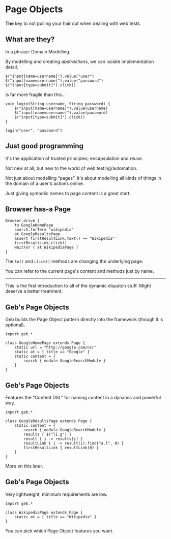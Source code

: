 # Page Objects

**The** key to not pulling your hair out when dealing with web tests.

## What are they?

In a phrase: Domain Modelling.

By modelling and creating *abstractions*, we can isolate implementation detail.

    $("input[name=username]").value("user")
    $("input[name=username]").value("password")
    $("input[type=submit]").click()

Is far more fragile than this…

    void login(String username, String password) {
        $("input[name=username]").value(username)
        $("input[name=username]").value(password)
        $("input[type=submit]").click()
    }

    login("user", "password")

## Just good programming

It's the application of trusted principles; encapsulation and reuse.

Not new at all, but new to the world of web testing/automation.

Not just about modelling “pages”. It's about modelling all kinds of things in the domain of a user's actions online.

Just giving symbolic names to page content is a great start.

## Browser has-a Page

    Browser.drive {
        to GoogleHomePage
        search.forTerm "wikipedia"
        at GoogleResultsPage
        assert firstResultLink.text() == "Wikipedia"
        firstResultLink.click()
        waitFor { at WikipediaPage }
    }

The `to()` and `click()` methods are changing the underlying page.

You can refer to the current page's content and methods just by name.

---

This is the first introduction to all of the dynamic dispatch stuff. Might deserve a better treatment.

## Geb's Page Objects

Geb builds the Page Object pattern directly into the framework (though it is optional).

    import geb.*

    class GoogleHomePage extends Page {
        static url = "http://google.com/ncr"
        static at = { title == "Google" }
        static content = {
            search { module GoogleSearchModule }
        }
    }

## Geb's Page Objects

Features the “Content DSL” for naming content in a dynamic and powerful way.

    import geb.*

    class GoogleResultsPage extends Page {
        static content = {
            search { module GoogleSearchModule }
            results { $("li.g") }
            result { i -> results[i] }
            resultLink { i -> result(i).find("a.l", 0) }
            firstResultLink { resultLink(0) }
        }
    }

More on this later.

## Geb's Page Objects

Very lightweight, minimum requirements are low.

    import geb.*

    class WikipediaPage extends Page {
        static at = { title == "Wikipedia" }
    }

You can pick which Page Object features you want.
